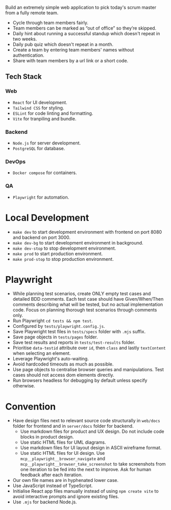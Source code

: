 
Build an extremely simple web application to pick today's scrum master from a fully remote team.
- Cycle through team members fairly.
- Team members can be marked as “out of office” so they’re skipped.
- Daily hint about running a successful standup which doesn't repeat in two weeks.
- Daily pub quiz which doesn't repeat in a month.
- Create a team by entering team members' names without authentication.
- Share with team members by a url link or a short code.

## Tech Stack
### Web
- `React` for UI development.
- `Tailwind CSS` for styling.
- `ESLint` for code linting and formatting.
- `Vite` for tranpiling and bundle.
### Backend
- `Node.js` for server development.
- `PostgreSQL` for database.
### DevOps
- `Docker compose` for containers.
### QA
- `Playwright` for automation.

# Local Development
- `make dev` to start development environment with frontend on port 8080 and backend on port 3000.
- `make dev-bg` to start development environment in background.
- `make dev-stop` to stop development environment.
- `make prod` to start production environment.
- `make prod-stop` to stop production environment.

# Playwright
- While planning test scenarios, create ONLY empty test cases and detailed BDD comments. Each test case should have Given/When/Then comments describing what will be tested, but no actual implementation code. Focus on planning thorough test scenarios through comments only.
- Run Playwright `cd tests && npm test`.
- Configured by `tests/playwright.config.js`.
- Save Playwright test files in `tests/specs` folder with `.mjs` suffix.
- Save page objects in `tests/pages` folder.
- Save test results and reports in `tests/test-results` folder.
- Prioritise `data-testid` attribute over `id`, then `class` and lastly `textContent` when selecting an element.
- Leverage Playwright's auto-waiting.
- Avoid hardcoded timeouts as much as possible.
- Use page objects to centralise browser queries and manipulations. Test cases should not access dom elements directly.
- Run browsers headless for debugging by default unless specify otherwise.

# Convention
- Have design files next to relevant source code structurally in `web/docs` folder for frontend and in `server/docs` folder for backend.
  - Use markdown files for product and UX design. Do not include code blocks in product design.
  - Use static HTML files for UML diagrams.
  - Use markdown files for UI layout design in ASCII wireframe format.
  - Use static HTML files for UI design. Use `mcp__playwright__browser_navigate` and `mcp__playwright__browser_take_screenshot` to take screenshots from one iteration to be fed into the next to improve. Ask for human feedback after each iteration.
- Our own file names are in hyphenated lower case.
- Use JavaScript instead of TypeScript.
- Initialise React app files manually instead of using `npm create vite` to avoid interactive prompts and ignore existing files.
- Use `.mjs` for backend Node.js.
